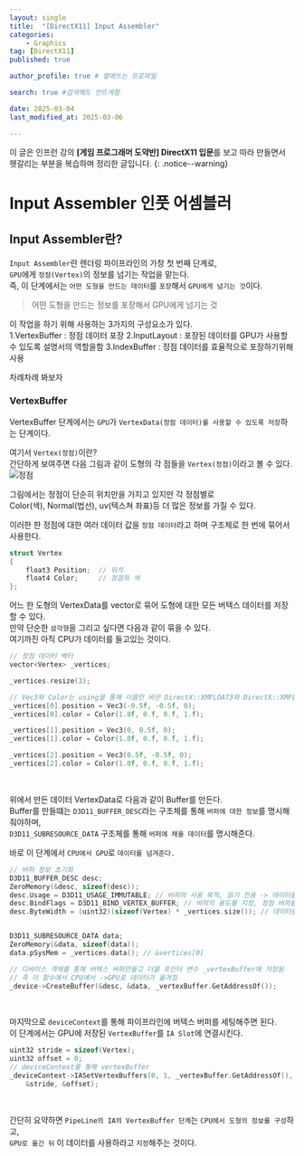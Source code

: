 ```yaml
---
layout: single
title:  "[DirectX11] Input Assembler"
categories: 
    - Graphics
tag: [DirectX11]
published: true

author_profile: true # 옆에뜨는 프로파일

search: true #검색해도 안뜨게함

date: 2025-03-04
last_modified_at: 2025-03-06

---
```

이 글은 인프런 강의 **[게임 프로그래머 도약반] DirectX11 입문**를 보고 따라 만들면서 헷갈리는 부분을 복습하며 정리한 글입니다.
{: .notice--warning}

# Input Assembler 인풋 어셈블러
## Input Assembler란?
`Input Assembler`란 렌더링 파이프라인의 가창 첫 번째 단계로,<br>
`GPU`에게 `정점(Vertex)`의 정보를 넘기는 작업을 맡는다.<br>
즉, 이 단계에서는 `어떤 도형을 만드는 데이터`를 `포장`해서 `GPU에게 넘기는 것`이다.

> 어떤 도형을 만드는 정보를 포장해서 GPU에게 넘기는 것

이 작업을 하기 위해 사용하는 3가지의 구성요소가 있다.<br>
1.VertexBuffer : 정점 데이터 포장
2.InputLayout : 포장된 데이터를 GPU가 사용할 수 있도록 설명서의 역할을함
3.IndexBuffer : 정점 데이터를 효율적으로 포장하기위해 사용

차례차례 봐보자

### VertexBuffer
VertexBuffer 단계에서는 `GPU`가 `VertexData(정점 데이터)를 사용할 수 있도록 저장`하는 단계이다.<br>

여기서 `Vertex(정점)`이란?<br>
간단하게 보여주면 다음 그림과 같이 도형의 각 점들을 `Vertex(정점)`이라고 볼 수 있다.<br>
![정점](https://github.com/user-attachments/assets/b7ca262c-f491-4e45-bb3d-e05e5a9a1e19)

그림에서는 정점이 단순히 위치만을 가지고 있지만 각 정점별로<br>
Color(색), Normal(법선), uv(텍스쳐 좌표)등 더 많은 정보를 가질 수 있다.

이러한 한 정점에 대한 여러 데이터 값을 `정점 데이터`라고 하며 구조체로 한 번에 묶어서 사용한다.

```cpp
struct Vertex
{
    float3 Position;  // 위치
    float4 Color;     // 정점의 색
};
```


어느 한 도형의 VertexData를 vector로 묶어 도형에 대한 모든 버텍스 데이터를 저장할 수 있다.<br>
만약 단순한 `삼각형`을 그리고 싶다면 다음과 같이 묶을 수 있다.<br>
여기까진 아직 CPU가 데이터를 들고있는 것이다.


```cpp
// 정점 데이터 벡터
vector<Vertex> _vertices;

_vertices.resize(3);

// Vec3와 Color는 using을 통해 이름만 바꾼 DirectX::XMFLOAT3와 DirectX::XMFLOAT4임
_vertices[0].position = Vec3(-0.5f, -0.5f, 0);
_vertices[0].color = Color(1.0f, 0.f, 0.f, 1.f);

_vertices[1].position = Vec3(0, 0.5f, 0);
_vertices[1].color = Color(1.0f, 0.f, 0.f, 1.f);

_vertices[2].position = Vec3(0.5f, -0.5f, 0);
_vertices[2].color = Color(1.0f, 0.f, 0.f, 1.f);

```

<br>

위에서 만든 데이터 VertexData로 다음과 같이 Buffer를 만든다.<br>
Buffer를 만들떄는 `D3D11_BUFFER_DESC`라는 구조체를 통해 `버퍼에 대한 정보`를 명시해줘야하며,<br>
`D3D11_SUBRESOURCE_DATA` 구조체를 통해 `버퍼에 채울 데이터`를 명시해준다.

바로 이 단계에서 `CPU에서 GPU`로 `데이터를 넘겨준다.`

```cpp
// 버퍼 정보 초기화
D3D11_BUFFER_DESC desc;	
ZeroMemory(&desc, sizeof(desc));
desc.Usage = D3D11_USAGE_IMMUTABLE; // 버퍼의 사용 목적, 읽기 전용 -> 데이터를 고칠 수 없음
desc.BindFlags = D3D11_BIND_VERTEX_BUFFER; // 버퍼의 용도를 지정, 정점 버퍼를 만드는데 사용할거에요 라고 주장
desc.ByteWidth = (uint32)(sizeof(Vertex) * _vertices.size()); // 데이터를 넣을 버퍼의 크기를 정해준다


D3D11_SUBRESOURCE_DATA data;
ZeroMemory(&data, sizeof(data));
data.pSysMem = _vertices.data(); // &vertices[0]

// 디바이스 객체를 통해 버텍스 버퍼만들고 더블 포인터 변수 _vertexBuffer에 저장됨
// 즉 이 함수에서 CPU에서 ->GPU로 데이터가 옮겨짐
_device->CreateBuffer(&desc, &data, _vertexBuffer.GetAddressOf());
```

<br>

마지막으로 `deviceContext`를 통해 파이프라인에 버텍스 버퍼를 세팅해주면 된다.<br>
이 단계에서는 GPU에 저장된 `VertexBuffer`를 `IA Slot`에 연결시킨다.

```cpp
uint32 stride = sizeof(Vertex);
uint32 offset = 0;
// deviceContext를 통해 vertexBuffer
_deviceContext->IASetVertexBuffers(0, 1, _vertexBuffer.GetAddressOf(),
	&stride, &offset);
```

<br>

간단히 요약하면 `PipeLine의 IA의 VertexBuffer 단계`는 `CPU에서 도형의 정보를 구성`하고,<br>
`GPU로 옮긴 뒤` 이 데이터를 사용하라고 `지정`해주는 것이다.


